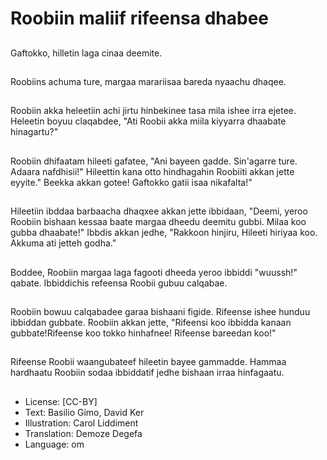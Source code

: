 # Roobiin maliif rifeensa dhabee

##
Gaftokko, hilletin laga cinaa deemite.

##
Roobiins achuma ture, margaa marariisaa bareda nyaachu dhaqee.

##
Roobiin akka heleetiin achi jirtu hinbekinee tasa mila ishee irra ejetee. Heleetin boyuu claqabdee, "Ati Roobii akka miila kiyyarra dhaabate hinagartu?"

##
Roobiin dhifaatam hileeti gafatee, "Ani bayeen gadde. Sin'agarre ture. Adaara nafdhisii!" Hileettin kana otto hindhagahin Roobiiti akkan jette eyyite." Beekka akkan gotee! Gaftokko gatii isaa nikafalta!"

##
Hileetiin ibddaa barbaacha dhaqxee akkan jette ibbidaan, "Deemi, yeroo Roobiin bishaan kessaa baate margaa dheedu deemitu gubbi. Milaa koo gubba dhaabate!" Ibbdis akkan jedhe, "Rakkoon hinjiru, Hileeti hiriyaa koo. Akkuma ati jetteh godha."

##
Boddee, Roobiin margaa laga fagooti dheeda yeroo ibbiddi "wuussh!" qabate. Ibbiddichis refeensa Roobii gubuu calqabae.

##
Roobiin bowuu calqabadee garaa bishaani figide.  Rifeense ishee hunduu ibbiddan gubbate. Roobiin akkan jette, "Rifeensi koo ibbidda kanaan gubbate!Rifeense koo tokko hinhafnee! Rifeense bareedan koo!"

##
Rifeense Roobii waangubateef hileetin bayee gammadde. Hammaa hardhaatu Roobiin sodaa ibbiddatif jedhe bishaan irraa hinfagaatu.

##
* License: [CC-BY]
* Text: Basilio Gimo, David Ker
* Illustration: Carol Liddiment
* Translation: Demoze Degefa 
* Language: om
